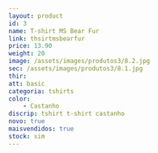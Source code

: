 ```yaml
---
layout: product
id: 3
name: T-shirt MS Bear Fur
link: thsirtmsbearfur
price: 13.90
weight: 20
image: /assets/images/produtos3/8.2.jpg
sec: /assets/images/produtos3/8.1.jpg
thir:
att: basic
categoria: tshirts
color:
    - Castanho
discrip: tshirt t-shirt castanho
novo: true
maisvendidos: true
stock: sim
---
```

